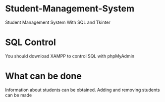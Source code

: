 # Student-Management-System
Student Management System With SQL and Tkinter

# SQL Control
You should download XAMPP to control SQL with phpMyAdmin

# What can be done
Information about students can be obtained. Adding and removing students can be made
